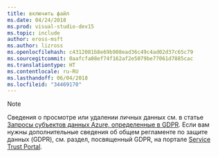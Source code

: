 ```yaml
---
title: включить файл
ms.date: 04/24/2018
ms.prod: visual-studio-dev15
ms.topic: include
author: eross-msft
ms.author: lizross
ms.openlocfilehash: c4312081b8e69b908ead36c49c4ad02d37c65c79
ms.sourcegitcommit: 0aafcfa08ef74f162af2e5079be77061d7885cac
ms.translationtype: HT
ms.contentlocale: ru-RU
ms.lasthandoff: 06/04/2018
ms.locfileid: "34469170"
---
```

> [!NOTE]
> Сведения о просмотре или удалении личных данных см. в статье [Запросы субъектов данных Azure, определенные в GDPR](/microsoft-365/compliance/gdpr-dsr-azure). Если вам нужны дополнительные сведения об общем регламенте по защите данных (GDPR), см. раздел, посвященный GDPR, на портале [Service Trust Portal](https://servicetrust.microsoft.com/ViewPage/GDPRGetStarted).

[//]: # (22/5/2018: несмотря на то, что этот файл может быть потерян, не удаляйте его.)